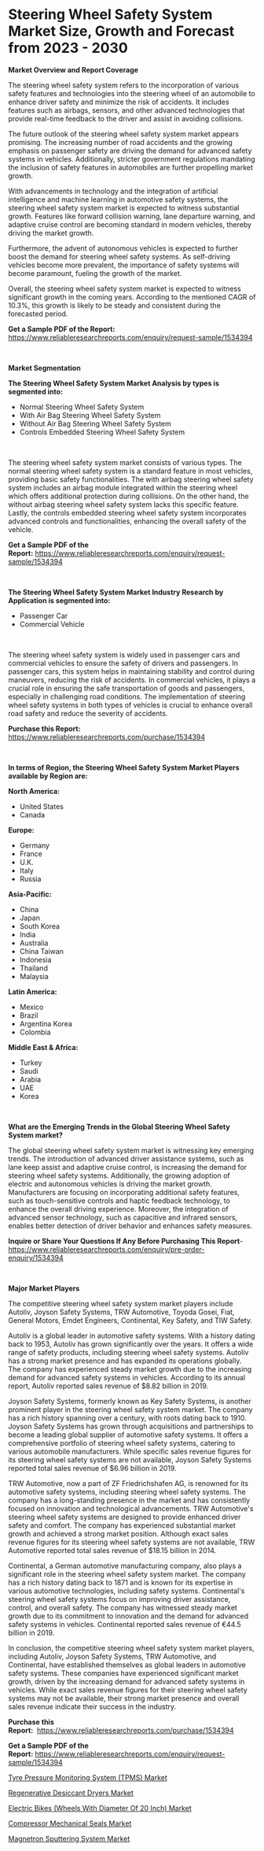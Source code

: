 <p><h1>Steering Wheel Safety System Market Size, Growth and Forecast from 2023 - 2030</h1></p><p><strong>Market Overview and Report Coverage</strong></p>
<p><p>The steering wheel safety system refers to the incorporation of various safety features and technologies into the steering wheel of an automobile to enhance driver safety and minimize the risk of accidents. It includes features such as airbags, sensors, and other advanced technologies that provide real-time feedback to the driver and assist in avoiding collisions.</p><p>The future outlook of the steering wheel safety system market appears promising. The increasing number of road accidents and the growing emphasis on passenger safety are driving the demand for advanced safety systems in vehicles. Additionally, stricter government regulations mandating the inclusion of safety features in automobiles are further propelling market growth.</p><p>With advancements in technology and the integration of artificial intelligence and machine learning in automotive safety systems, the steering wheel safety system market is expected to witness substantial growth. Features like forward collision warning, lane departure warning, and adaptive cruise control are becoming standard in modern vehicles, thereby driving the market growth.</p><p>Furthermore, the advent of autonomous vehicles is expected to further boost the demand for steering wheel safety systems. As self-driving vehicles become more prevalent, the importance of safety systems will become paramount, fueling the growth of the market.</p><p>Overall, the steering wheel safety system market is expected to witness significant growth in the coming years. According to the mentioned CAGR of 10.3%, this growth is likely to be steady and consistent during the forecasted period.</p></p>
<p><strong>Get a Sample PDF of the Report:</strong> <a href="https://www.reliableresearchreports.com/enquiry/request-sample/1534394">https://www.reliableresearchreports.com/enquiry/request-sample/1534394</a></p>
<p>&nbsp;</p>
<p><strong>Market Segmentation</strong></p>
<p><strong>The Steering Wheel Safety System Market Analysis by types is segmented into:</strong></p>
<p><ul><li>Normal Steering Wheel Safety System</li><li>With Air Bag Steering Wheel Safety System</li><li>Without Air Bag Steering Wheel Safety System</li><li>Controls Embedded Steering Wheel Safety System</li></ul></p>
<p>&nbsp;</p>
<p><p>The steering wheel safety system market consists of various types. The normal steering wheel safety system is a standard feature in most vehicles, providing basic safety functionalities. The with airbag steering wheel safety system includes an airbag module integrated within the steering wheel which offers additional protection during collisions. On the other hand, the without airbag steering wheel safety system lacks this specific feature. Lastly, the controls embedded steering wheel safety system incorporates advanced controls and functionalities, enhancing the overall safety of the vehicle.</p></p>
<p><strong>Get a Sample PDF of the Report:</strong>&nbsp;<a href="https://www.reliableresearchreports.com/enquiry/request-sample/1534394">https://www.reliableresearchreports.com/enquiry/request-sample/1534394</a></p>
<p>&nbsp;</p>
<p><strong>The Steering Wheel Safety System Market Industry Research by Application is segmented into:</strong></p>
<p><ul><li>Passenger Car</li><li>Commercial Vehicle</li></ul></p>
<p>&nbsp;</p>
<p><p>The steering wheel safety system is widely used in passenger cars and commercial vehicles to ensure the safety of drivers and passengers. In passenger cars, this system helps in maintaining stability and control during maneuvers, reducing the risk of accidents. In commercial vehicles, it plays a crucial role in ensuring the safe transportation of goods and passengers, especially in challenging road conditions. The implementation of steering wheel safety systems in both types of vehicles is crucial to enhance overall road safety and reduce the severity of accidents.</p></p>
<p><strong>Purchase this Report:</strong>&nbsp; <a href="https://www.reliableresearchreports.com/purchase/1534394">https://www.reliableresearchreports.com/purchase/1534394</a></p>
<p>&nbsp;</p>
<p><strong>In terms of Region, the Steering Wheel Safety System Market Players available by Region are:</strong></p>
<p>
    <p> <strong> North America: </strong>
        <ul>
            <li>United States</li>
            <li>Canada</li>
        </ul>
        </p> 
    <p> <strong> Europe: </strong>
        <ul>
            <li>Germany</li>
            <li>France</li>
            <li>U.K.</li>
            <li>Italy</li>
            <li>Russia</li>
        </ul>
        </p> 
    <p> <strong> Asia-Pacific: </strong>
        <ul>
            <li>China</li>
            <li>Japan</li>
            <li>South Korea</li>
            <li>India</li>
            <li>Australia</li>
            <li>China Taiwan</li>
            <li>Indonesia</li>
            <li>Thailand</li>
            <li>Malaysia</li>
        </ul>
        </p> 
    <p> <strong> Latin America: </strong>
        <ul>
            <li>Mexico</li>
            <li>Brazil</li>
            <li>Argentina Korea</li>
            <li>Colombia</li>
        </ul>
        </p> 
    <p> <strong> Middle East & Africa: </strong>
        <ul>
            <li>Turkey</li>
            <li>Saudi</li>
            <li>Arabia</li>
            <li>UAE</li>
            <li>Korea</li>
        </ul>
    </p>
    </p>
<p>&nbsp;</p>
<p><strong>What are the Emerging Trends in the Global Steering Wheel Safety System market?</strong></p>
<p><p>The global steering wheel safety system market is witnessing key emerging trends. The introduction of advanced driver assistance systems, such as lane keep assist and adaptive cruise control, is increasing the demand for steering wheel safety systems. Additionally, the growing adoption of electric and autonomous vehicles is driving the market growth. Manufacturers are focusing on incorporating additional safety features, such as touch-sensitive controls and haptic feedback technology, to enhance the overall driving experience. Moreover, the integration of advanced sensor technology, such as capacitive and infrared sensors, enables better detection of driver behavior and enhances safety measures.</p></p>
<p><strong>Inquire or Share Your Questions If Any Before Purchasing This Report</strong>- <a href="https://www.reliableresearchreports.com/enquiry/pre-order-enquiry/1534394">https://www.reliableresearchreports.com/enquiry/pre-order-enquiry/1534394</a></p>
<p>&nbsp;</p>
<p><strong>Major Market Players</strong></p>
<p><p>The competitive steering wheel safety system market players include Autoliv, Joyson Safety Systems, TRW Automotive, Toyoda Gosei, Fiat, General Motors, Emdet Engineers, Continental, Key Safety, and TIW Safety.</p><p>Autoliv is a global leader in automotive safety systems. With a history dating back to 1953, Autoliv has grown significantly over the years. It offers a wide range of safety products, including steering wheel safety systems. Autoliv has a strong market presence and has expanded its operations globally. The company has experienced steady market growth due to the increasing demand for advanced safety systems in vehicles. According to its annual report, Autoliv reported sales revenue of $8.82 billion in 2019.</p><p>Joyson Safety Systems, formerly known as Key Safety Systems, is another prominent player in the steering wheel safety system market. The company has a rich history spanning over a century, with roots dating back to 1910. Joyson Safety Systems has grown through acquisitions and partnerships to become a leading global supplier of automotive safety systems. It offers a comprehensive portfolio of steering wheel safety systems, catering to various automobile manufacturers. While specific sales revenue figures for its steering wheel safety systems are not available, Joyson Safety Systems reported total sales revenue of $6.96 billion in 2019.</p><p>TRW Automotive, now a part of ZF Friedrichshafen AG, is renowned for its automotive safety systems, including steering wheel safety systems. The company has a long-standing presence in the market and has consistently focused on innovation and technological advancements. TRW Automotive's steering wheel safety systems are designed to provide enhanced driver safety and comfort. The company has experienced substantial market growth and achieved a strong market position. Although exact sales revenue figures for its steering wheel safety systems are not available, TRW Automotive reported total sales revenue of $18.15 billion in 2014.</p><p>Continental, a German automotive manufacturing company, also plays a significant role in the steering wheel safety system market. The company has a rich history dating back to 1871 and is known for its expertise in various automotive technologies, including safety systems. Continental's steering wheel safety systems focus on improving driver assistance, control, and overall safety. The company has witnessed steady market growth due to its commitment to innovation and the demand for advanced safety systems in vehicles. Continental reported sales revenue of €44.5 billion in 2019.</p><p>In conclusion, the competitive steering wheel safety system market players, including Autoliv, Joyson Safety Systems, TRW Automotive, and Continental, have established themselves as global leaders in automotive safety systems. These companies have experienced significant market growth, driven by the increasing demand for advanced safety systems in vehicles. While exact sales revenue figures for their steering wheel safety systems may not be available, their strong market presence and overall sales revenue indicate their success in the industry.</p></p>
<p><strong>Purchase this Report:</strong>&nbsp;&nbsp;<a href="https://www.reliableresearchreports.com/purchase/1534394">https://www.reliableresearchreports.com/purchase/1534394</a></p>
<p></p>
<p><strong>Get a Sample PDF of the Report:</strong>&nbsp;<a href="https://www.reliableresearchreports.com/enquiry/request-sample/1534394">https://www.reliableresearchreports.com/enquiry/request-sample/1534394</a></p>
<p><p><a href="https://github.com/dzharov81/Market-Research-Report-List-1/blob/main/tyre-pressure-monitoring-system-tpms-market.md">Tyre Pressure Monitoring System (TPMS) Market</a></p><p><a href="https://medium.com/@norvalolson/regenerative-desiccant-dryers-market-comprehensive-assessment-by-type-application-and-geography-424b2d29a5e1">Regenerative Desiccant Dryers Market</a></p><p><a href="https://github.com/scarol104/Market-Research-Report-List-1/blob/main/electric-bikes-wheels-with-diameter-of-20-inch-market.md">Electric Bikes (Wheels With Diameter Of 20 Inch) Market</a></p><p><a href="https://www.linkedin.com/pulse/compressor-mechanical-seals-market-size-share-global-analysis-74azf/">Compressor Mechanical Seals Market</a></p><p><a href="https://www.linkedin.com/pulse/magnetron-sputtering-system-market-challenges-opportunities-te8kf/">Magnetron Sputtering System Market</a></p></p>